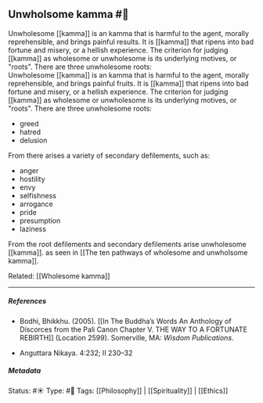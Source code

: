 ## Unwholsome kamma  #🧠 

Unwholesome [[kamma]] is an kamma that is harmful to the agent, morally reprehensible, and brings painful results. It is [[kamma]] that ripens into bad fortune and misery, or a hellish experience.  The criterion for judging [[kamma]] as wholesome or unwholesome is its underlying motives, or "roots". There are three unwholesome roots:  
Unwholesome [[kamma]] is an kamma that is harmful to the agent, morally reprehensible, and brings painful fruits. It is [[kamma]] that ripens into bad fortune and misery, or a hellish experience. The criterion for judging [[kamma]] as wholesome or unwholesome is its underlying motives, or "roots". There are three unwholesome roots:  

- greed
- hatred
- delusion

From there arises a variety of secondary defilements, such as:

- anger
- hostility
- envy
- selfishness
- arrogance
- pride
- presumption
- laziness

From the root defilements and secondary defilements arise unwholesome [[kamma]]. as seen in [[The ten pathways of wholesome and unwholsome kamma]].

Related: [[Wholesome kamma]]

___

##### References

- Bodhi, Bhikkhu. (2005). [[In The Buddha’s Words An Anthology of Discorces from the Pali Canon Chapter V. THE WAY TO A FORTUNATE REBIRTH]] (Location 2599). Somerville, MA: _Wisdom Publications_.

- Anguttara Nikaya. 4:232; II 230–32

##### Metadata
Status: #☀️ 
Type: #🔵 
Tags: [[Philosophy]] | [[Spirituality]] | [[Ethics]]